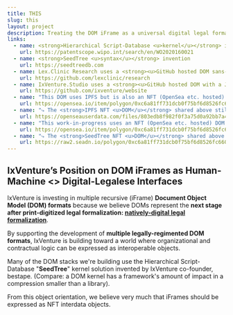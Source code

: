 ```yaml
---
title: THIS
slug: this
layout: project
description: Treating the DOM iFrame as a universal digital legal formalism "'document' object" UI.
links:
  - name: <strong>Hierarchical Script-Database <u>kernel</u></strong> invention
    url: https://patentscope.wipo.int/search/en/WO2020160021
  - name: <strong>SeedTree <u>syntax</u></strong> invention
    url: https://seedtreedb.com
  - name: Lex.Clinic Research uses a <strong><u>GitHub hosted DOM sans-framework</u></strong> 
    url: https://github.com/lexclinic/research
  - name: IxVenture.Studio uses a <strong><u>GitHub hosted DOM with a Jekyll framework</u></strong> 
    url: https://github.com/ixventure/website
  - name: "This DOM uses IPFS but is also an NFT (OpenSea etc. hosted) DOM sans-framework | note: now blocked by OpenSea's CORS policy"
    url: https://opensea.io/item/polygon/0xc6a81ff731dcb0f75bf6d8526fc660939a5f8241/16
  - name: "⤷ The <strong>IPFS NFT <u>DOM</u></strong> shared above still hosted by OpenSea (they must, to render the iFrame) but the unblocked raw hosting"
    url: https://openseauserdata.com/files/803edb8f982f0f3a75d0a92bb7a4b7cf.html
  - name: "This work-in-progress uses an NFT (OpenSea etc. hosted) DOM sans-framework but with a SeedTree-kernel | note: blocked by iFrame policy"
    url: https://opensea.io/item/polygon/0xc6a81ff731dcb0f75bf6d8526fc660939a5f8241/23
  - name: "⤷ The <strong>SeedTree NFT <u>DOM</u></strong> shared above still hosted by OpenSea (they must, to render the iFrame) but the unblocked raw hosting"
    url: https://raw2.seadn.io/polygon/0xc6a81ff731dcb0f75bf6d8526fc660939a5f8241/911810aa17b5ee449681ab55a316c8/b1911810aa17b5ee449681ab55a316c8.html
---
```


## IxVenture’s Position on DOM iFrames as Human-Machine <> Digital-Legalese Interfaces

IxVenture is investing in multiple recursive (iFrame) **Document Object Model (DOM) formats** because we believe DOMs represent the **next stage after print-digitized legal formalization: <ins>natively-digital legal formalization</ins>**.

By supporting the development of **multiple legally-regimented DOM formats**, IxVenture is building toward a world where organizational and contractual logic can be expressed as interoperable objects.

Many of the DOM stacks we're building use the Hierarchical Script-Database "**SeedTree**" kernel solution invented by IxVenture co-founder, bestape. (Compare: a DOM kernel has a framework's amount of impact in a compression smaller than a library).

From this object orientation, we believe very much that iFrames should be expressed as NFT interdata objects.
